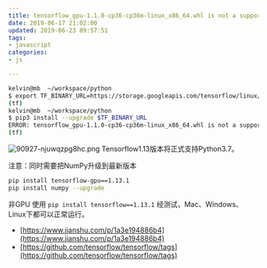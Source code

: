 ```yaml
---
title: tensorflow_gpu-1.1.0-cp36-cp36m-linux_x86_64.whl is not a supported wheel on this platform
date: 2019-06-17 21:02:00
updated: 2019-06-23 09:57:51
tags: 
- javascript
categories: 
- js

---
```

```bash
kelvin@mb  ~/workspace/python
$ export TF_BINARY_URL=https://storage.googleapis.com/tensorflow/linux/gpu/tensorflow_gpu-1.1.0-cp36-cp36m-linux_x86_64.whl
(tf) 
kelvin@mb  ~/workspace/python
$ pip3 install --upgrade $TF_BINARY_URL
ERROR: tensorflow_gpu-1.1.0-cp36-cp36m-linux_x86_64.whl is not a supported wheel on this platform.
(tf) 
```
![90927-njuwqzpg8hc.png](https://imgs.gnux.cn/usr/uploads/2019/06/3375961124.png)
Tensorflow1.13版本将正式支持Python3.7。

注意：同时需要把NumPy升级到最新版本
```bash
pip install tensorflow-gpu==1.13.1
pip install numpy --upgrade
```
非GPU 使用 `pip install tensorflow==1.13.1`
经测试，Mac、Windows、Linux下都可以正常运行。

 - [https://www.jianshu.com/p/1a3e194886b4](https://www.jianshu.com/p/1a3e194886b4)
 - [https://github.com/tensorflow/tensorflow/tags](https://github.com/tensorflow/tensorflow/tags)